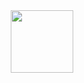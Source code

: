 
<div id="header" align="center">
 <img src="[https://media.giphy.com/media/M9gbBd9nbDrOTu1Mqx/giphy.gif]" width="100"/>
</div>
<!--
- 🔭 I’m currently working on ...
- 🌱 I’m currently learning ...
- 👯 I’m looking to collaborate on ...
- 🤔 I’m looking for help with ...
- 💬 Ask me about ...
- 📫 How to reach me: ...
- ⚡ Fun fact: ...
-->
